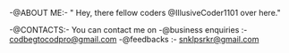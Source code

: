 -@ABOUT ME:-  " Hey, there fellow coders @IllusiveCoder1101 over here."

-@CONTACTS:- You can contact me on 
             -@business enquiries :- codbegtocodpro@gmail.com
             -@feedbacks          :- snklpsrkr@gmail.com



